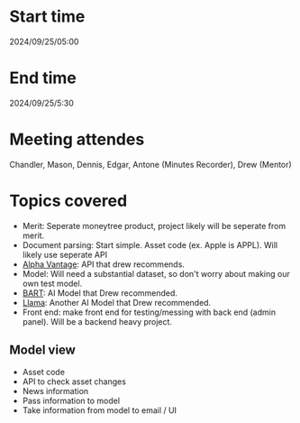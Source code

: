 # Start time
2024/09/25/05:00
# End time
2024/09/25/5:30
# Meeting attendes
Chandler, Mason, Dennis, Edgar, Antone (Minutes Recorder), Drew (Mentor)

# Topics covered
- Merit: Seperate moneytree product, project likely will be seperate from merit.
- Document parsing: Start simple. Asset code (ex. Apple is APPL).  Will likely use seperate API
- [Alpha Vantage](https://www.alphavantage.co/documentation/#news-sentiment): API that drew recommends.
- Model: Will need a substantial dataset, so don't worry about making our own test model.
- [BART](https://huggingface.co/facebook/bart-large-cnn): AI Model that Drew recommended.
- [Llama](https://huggingface.co/meta-llama/Llama-3.2-3B): Another AI Model that Drew recommended.
- Front end: make front end for testing/messing with back end (admin panel).  Will be a backend heavy project.

## Model view
- Asset code
- API to check asset changes
- News information
- Pass information to model
- Take information from model to email / UI
